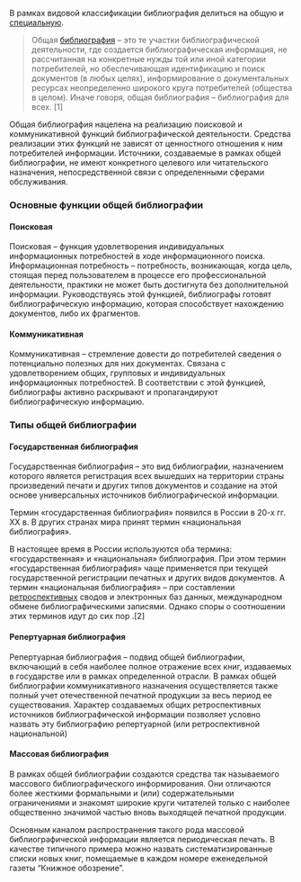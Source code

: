В рамках видовой классификации библиография делиться на общую и [специальную](https://ru.ruwiki.ru/wiki/%D0%A1%D0%BF%D0%B5%D1%86%D0%B8%D0%B0%D0%BB%D1%8C%D0%BD%D0%B0%D1%8F_%D0%B1%D0%B8%D0%B1%D0%BB%D0%B8%D0%BE%D0%B3%D1%80%D0%B0%D1%84%D0%B8%D1%8F).

> Общая [библиография](https://ru.ruwiki.ru/wiki/%D0%91%D0%B8%D0%B1%D0%BB%D0%B8%D0%BE%D0%B3%D1%80%D0%B0%D1%84%D0%B8%D1%8F) – это те участки библиографической деятельности, где создается библиографическая информация, не рассчитанная на конкретные нужды той или иной категории потребителей, но обеспечивающая идентификацию и поиск документов (в любых целях), информирование о документальных ресурсах неопределенно широкого круга потребителей (общества в целом). Иначе говоря, общая библиография – библиография для всех. [1]

Общая библиография нацелена на реализацию поисковой и коммуникативной функций библиографической деятельности. Средства реализации этих функций не зависят от ценностного отношения к ним потребителей информации. Источники, создаваемые в рамках общей библиографии, не имеют конкретного целевого или читательского назначения, непосредственной связи с определенными сферами обслуживания.

### Основные функции общей библиографии

#### Поисковая

Поисковая – функция удовлетворения индивидуальных информационных потребностей в ходе информационного поиска. Информационная потребность – потребность, возникающая, когда цель, стоящая перед пользователем в процессе его профессиональной деятельности, практики не может быть достигнута без дополнительной информации. Руководствуясь этой функцией, библиографы готовят библиографическую информацию, которая способствует нахождению документов, либо их фрагментов.

#### Коммуникативная

Коммуникативная – стремление довести до потребителей сведения о потенциально полезных для них документах. Связана с удовлетворением общих, групповых и индивидуальных информационных потребностей. В соответствии с этой функцией, библиографы активно раскрывают и пропагандируют библиографическую информацию.

### Типы общей библиографии

#### Государственная библиография

Государственная библиография – это вид библиографии, назначением которого является регистрация всех вышедших на территории страны произведений печати и других типов документов и создание на этой основе универсальных источников библиографической информации.

Термин «государственная библиография» появился в России в 20-х гг. XX в. В других странах мира принят термин «национальная библиография».

В настоящее время в России используются оба термина: «государственная» и «национальная» библиография. При этом термин «государственная библиография» чаще применяется при текущей государственной регистрации печатных и других видов документов. А термин «национальная библиография» – при составлении [ретроспективных](https://ru.ruwiki.ru/wiki/%D0%A0%D0%B5%D1%82%D1%80%D0%BE%D1%81%D0%BF%D0%B5%D0%BA%D1%82%D0%B8%D0%B2%D0%BD%D0%B0%D1%8F_%D0%B3%D0%BE%D1%81%D1%83%D0%B4%D0%B0%D1%80%D1%81%D1%82%D0%B2%D0%B5%D0%BD%D0%BD%D0%B0%D1%8F_%D0%B1%D0%B8%D0%B1%D0%BB%D0%B8%D0%BE%D0%B3%D1%80%D0%B0%D1%84%D0%B8%D1%8F "Ретроспективная государственная библиография") сводов и электронных баз данных, международном обмене библиографическими записями. Однако споры о соотношении этих терминов идут до сих пор .[2]

#### Репертуарная библиография

Репертуарная библиография – подвид общей библиографии, включающий в себя наиболее полное отражение всех книг, издаваемых в государстве или в рамках определенной отрасли. В рамках общей библиографии коммуникативного назначения осуществляется также полный учет отечественной печатной продукции за весь период ее существования. Характер создаваемых общих ретроспективных источников библиографической информации позволяет условно назвать эту библиографию репертуарной (или ретроспективной национальной)

#### Массовая библиография

В рамках общей библиографии создаются средства так называемого массового библиографического информирования. Они отличаются более жесткими формальными и (или) содержательными ограничениями и знакомят широкие круги читателей только с наиболее общественно значимой частью вновь выходящей печатной продукции.

Основным каналом распространения такого рода массовой библиографической информации является периодическая печать. В качестве типичного примера можно назвать систематизированные списки новых книг, помещаемые в каждом номере еженедельной газеты “Книжное обозрение”.